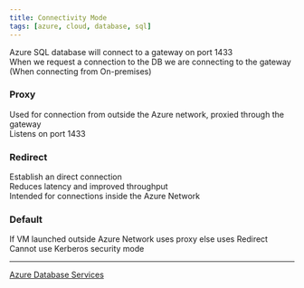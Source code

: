 ```yaml
---
title: Connectivity Mode
tags: [azure, cloud, database, sql]
---
```


Azure SQL database will connect to a gateway on port 1433  
When we request a connection to the DB we are connecting to the gateway (When connecting from On-premises)

### Proxy

Used for connection from outside the Azure network, proxied through the gateway  
Listens on port 1433

### Redirect

Establish an direct connection  
Reduces latency and improved throughput  
Intended for connections inside the Azure Network

### Default

If VM launched outside Azure Network uses proxy else uses Redirect  
Cannot use Kerberos security mode

---

[Azure Database Services](../Azure%20Database%20Services.md)